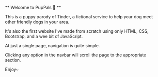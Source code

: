 ** Welcome to PupPals 🐩 **

This is a puppy parody of Tinder, a fictional service to help your dog meet other friendly dogs in your area.

It's also the first website I've made from scratch using only HTML, CSS, Bootstrap, and a wee bit of JavaScript.

At just a single page, navigation is quite simple.

Clicking any option in the navbar will scroll the page to the appropriate section.

Enjoy~